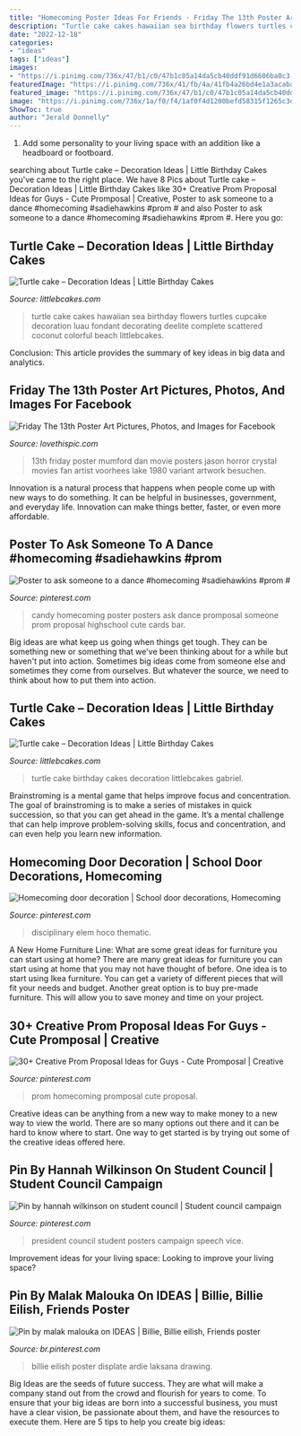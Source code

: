 ```yaml
---
title: "Homecoming Poster Ideas For Friends - Friday The 13th Poster Art Pictures, Photos, And Images For Facebook"
description: "Turtle cake cakes hawaiian sea birthday flowers turtles cupcake decoration luau fondant decorating deelite complete scattered coconut colorful beach littlebcakes"
date: "2022-12-18"
categories:
- "ideas"
tags: ["ideas"]
images:
- "https://i.pinimg.com/736x/47/b1/c0/47b1c05a14da5cb40ddf91d6606ba0c3--candy-posters-candy-cards.jpg"
featuredImage: "https://i.pinimg.com/736x/41/fb/4a/41fb4a26bd4e1a3acaba0da23a8ead43.jpg"
featured_image: "https://i.pinimg.com/736x/47/b1/c0/47b1c05a14da5cb40ddf91d6606ba0c3--candy-posters-candy-cards.jpg"
image: "https://i.pinimg.com/736x/1a/f0/f4/1af0f4d1200befd58315f1265c3dd5a1.jpg"
ShowToc: true
author: "Jerald Donnelly"
---
```



1. Add some personality to your living space with an addition like a headboard or footboard.

	

		
searching about Turtle cake – Decoration Ideas | Little Birthday Cakes you've came to the right place. We have 8 Pics about Turtle cake – Decoration Ideas | Little Birthday Cakes like 30+ Creative Prom Proposal Ideas for Guys - Cute Promposal | Creative, Poster to ask someone to a dance #homecoming #sadiehawkins #prom # and also Poster to ask someone to a dance #homecoming #sadiehawkins #prom #. Here you go:
		
    
## Turtle Cake – Decoration Ideas | Little Birthday Cakes

<img loading=lazy src="https://www.littlebcakes.com/wp-content/uploads/2014/05/Turtle-Cakes-Pictures.jpg" onerror="this.onerror=null;this.src='https://tse3.mm.bing.net/th?id=OIP.5LcFGWvQIjnFmLjxhtI6mwHaE8&amp;pid=15.1';" alt="Turtle cake – Decoration Ideas | Little Birthday Cakes">

_Source: littlebcakes.com_

>turtle cake cakes hawaiian sea birthday flowers turtles cupcake decoration luau fondant decorating deelite complete scattered coconut colorful beach littlebcakes. 

	

Conclusion:
This article provides the summary of key ideas in big data and analytics.

    
## Friday The 13th Poster Art Pictures, Photos, And Images For Facebook

<img loading=lazy src="http://www.lovethispic.com/uploaded_images/33700-Friday-The-13th-Poster-Art.jpg" onerror="this.onerror=null;this.src='https://tse3.mm.bing.net/th?id=OIP.YixmXEWWD3uKrnKBXINDcwHaJ4&amp;pid=15.1';" alt="Friday The 13th Poster Art Pictures, Photos, and Images for Facebook">

_Source: lovethispic.com_

>13th friday poster mumford dan movie posters jason horror crystal movies fan artist voorhees lake 1980 variant artwork besuchen. 

	

Innovation is a natural process that happens when people come up with new ways to do something. It can be helpful in businesses, government, and everyday life. Innovation can make things better, faster, or even more affordable.

    
## Poster To Ask Someone To A Dance #homecoming #sadiehawkins #prom #

<img loading=lazy src="https://i.pinimg.com/736x/47/b1/c0/47b1c05a14da5cb40ddf91d6606ba0c3--candy-posters-candy-cards.jpg" onerror="this.onerror=null;this.src='https://tse2.mm.bing.net/th?id=OIP.mCaPaio9-jtaXjXHo7rN1gHaNK&amp;pid=15.1';" alt="Poster to ask someone to a dance #homecoming #sadiehawkins #prom #">

_Source: pinterest.com_

>candy homecoming poster posters ask dance promposal someone prom proposal highschool cute cards bar. 

	

Big ideas are what keep us going when things get tough. They can be something new or something that we've been thinking about for a while but haven't put into action. Sometimes big ideas come from someone else and sometimes they come from ourselves. But whatever the source, we need to think about how to put them into action.

    
## Turtle Cake – Decoration Ideas | Little Birthday Cakes

<img loading=lazy src="https://www.littlebcakes.com/wp-content/uploads/2014/05/Turtle-Cake.jpg" onerror="this.onerror=null;this.src='https://tse3.mm.bing.net/th?id=OIP.UVYCVVCePSqp3MvyYg9MRQHaFk&amp;pid=15.1';" alt="Turtle cake – Decoration Ideas | Little Birthday Cakes">

_Source: littlebcakes.com_

>turtle cake birthday cakes decoration littlebcakes gabriel. 

	

Brainstroming is a mental game that helps improve focus and concentration. The goal of brainstroming is to make a series of mistakes in quick succession, so that you can get ahead in the game. It’s a mental challenge that can help improve problem-solving skills, focus and concentration, and can even help you learn new information.

    
## Homecoming Door Decoration | School Door Decorations, Homecoming

<img loading=lazy src="https://i.pinimg.com/736x/a9/c4/9d/a9c49d8dd44c03c51a291317b541345d.jpg" onerror="this.onerror=null;this.src='https://tse2.mm.bing.net/th?id=OIP.S99c-EGiAwGSy7V6w9EIvgHaJ3&amp;pid=15.1';" alt="Homecoming door decoration | School door decorations, Homecoming">

_Source: pinterest.com_

>disciplinary elem hoco thematic. 

	

A New Home Furniture Line: What are some great ideas for furniture you can start using at home?
There are many great ideas for furniture you can start using at home that you may not have thought of before. One idea is to start using Ikea furniture. You can get a variety of different pieces that will fit your needs and budget. Another great option is to buy pre-made furniture. This will allow you to save money and time on your project.

    
## 30+ Creative Prom Proposal Ideas For Guys - Cute Promposal | Creative

<img loading=lazy src="https://i.pinimg.com/736x/41/fb/4a/41fb4a26bd4e1a3acaba0da23a8ead43.jpg" onerror="this.onerror=null;this.src='https://tse2.mm.bing.net/th?id=OIP.Kus4ok4sxqMZmasyjuwDygHaNK&amp;pid=15.1';" alt="30+ Creative Prom Proposal Ideas for Guys - Cute Promposal | Creative">

_Source: pinterest.com_

>prom homecoming promposal cute proposal. 

	

Creative ideas can be anything from a new way to make money to a new way to view the world. There are so many options out there and it can be hard to know where to start. One way to get started is by trying out some of the creative ideas offered here.

    
## Pin By Hannah Wilkinson On Student Council | Student Council Campaign

<img loading=lazy src="https://i.pinimg.com/736x/d6/c3/59/d6c359e3099f808aba7a7b602b50e721.jpg" onerror="this.onerror=null;this.src='https://tse1.mm.bing.net/th?id=OIP.tdECXCwzv_Ng4faoxU-vPwHaJ3&amp;pid=15.1';" alt="Pin by hannah wilkinson on student council | Student council campaign">

_Source: pinterest.com_

>president council student posters campaign speech vice. 

	

Improvement ideas for your living space:
Looking to improve your living space?

    
## Pin By Malak Malouka On IDEAS | Billie, Billie Eilish, Friends Poster

<img loading=lazy src="https://i.pinimg.com/736x/1a/f0/f4/1af0f4d1200befd58315f1265c3dd5a1.jpg" onerror="this.onerror=null;this.src='https://tse4.mm.bing.net/th?id=OIP.rPaCLkmGa2fZgJ5cH87xFQHaJ4&amp;pid=15.1';" alt="Pin by malak malouka on IDEAS | Billie, Billie eilish, Friends poster">

_Source: br.pinterest.com_

>billie eilish poster displate ardie laksana drawing. 

	

Big Ideas are the seeds of future success. They are what will make a company stand out from the crowd and flourish for years to come. To ensure that your big ideas are born into a successful business, you must have a clear vision, be passionate about them, and have the resources to execute them. Here are 5 tips to help you create big ideas: 

